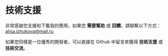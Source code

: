 # 技術支援


非常感謝您支援和下載我的應用，如果您 **需要幫助** 或 **回饋**，請聯繫以下方式： 
alisa.izhukova@mail.ru


如果您同樣是一位優秀的開發者，可以直接在 Github 中留言來獲得 **技術支援** 或 **技術交流**。
